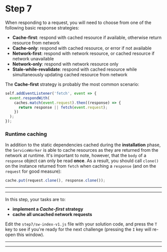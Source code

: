 # Step 7

When responding to a request, you will need to choose from one of the following basic response strategies:

- **Cache-first**: respond with cached resource if available, otherwise return resource from network
- **Cache-only**: respond with cached resource, or error if not available
- **Network-first**: respond with network resource, or cached resource if network unavailable
- **Network-only**: respond with network resource only
- **Stale-while-revalidate**: respond with cached resource while simultaneously updating cached resource from network

The **Cache-first** strategy is probably the most common scenario:

```js
self.addEventListener('fetch', event => {
  event.respondWith(
    caches.match(event.request).then((response) => {
      return response || fetch(event.request);
    })
  );
});
```

### Runtime caching

In addition to the static dependencies cached during the **installation** phase, the `ServiceWorker` is able to cache resources as they are returned from the network at runtime. It's important to note, however, that the `body` of a `response` object can only be read **once**. As a result, you should call `clone()` on the instance returned from `fetch` when caching a `response` (and on the `request` for good measure):

```js
cache.put(request.clone(), response.clone());
```

---
---

In this step, your tasks are to:

- **implement a *Cache-first* strategy**
- **cache all uncached network requests**

Edit the `step7/sw-index-v1.js` file with your solution code, and press the `T` key to see if you're ready for the next challenge (pressing the `I` key will re-open this window).

---
---